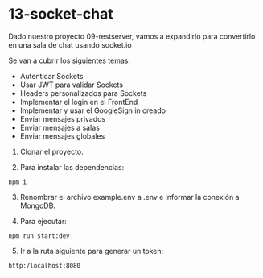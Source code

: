 # 13-socket-chat

Dado nuestro proyecto 09-restserver, vamos a expandirlo para convertirlo en una sala de chat usando socket.io

Se van a cubrir los siguientes temas:

- Autenticar Sockets
- Usar JWT para validar Sockets
- Headers personalizados para Sockets
- Implementar el login en el FrontEnd
- Implementar y usar el GoogleSign in creado
- Enviar mensajes privados
- Enviar mensajes a salas
- Enviar mensajes globales

1. Clonar el proyecto.

2. Para instalar las dependencias:

```
npm i
```

3. Renombrar el archivo example.env a .env e informar la conexión a MongoDB.

4. Para ejecutar:

```
npm run start:dev
```

5. Ir a la ruta siguiente para generar un token:

```
http:/localhost:8080
```
